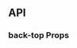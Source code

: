 ## API

### back-top Props

<field-table :data="backTopProps"/>

<script setup>
import { ref } from 'vue';

const backTopProps = ref([
  {
    name: 'visible-height',
    desc: '显示回到顶部按钮的触发滚动高度',
    type: 'number',
    value: '200',
  },
  {
    name: 'target-container',
    desc: '滚动事件的监听容器',
    type: 'string | HTMLElement',
    value: '-',
  },
  {
    name: 'easing',
    desc: '滚动动画的缓动方式，可选值参考 BTween',
    type: 'string',
    value: '\'quartOut\'',
  },
  {
    name: 'duration',
    desc: '滚动动画的持续时间',
    type: 'number',
    value: '200',
  },
]);
</script>
